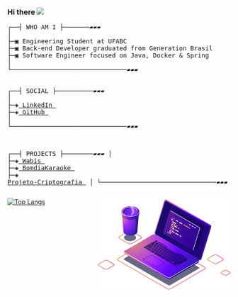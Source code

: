 ### Hi there <a target="_blank" rel="noopener noreferrer" href="https://camo.githubusercontent.com/e8e7b06ecf583bc040eb60e44eb5b8e0ecc5421320a92929ce21522dbc34c891/68747470733a2f2f6d656469612e67697068792e636f6d2f6d656469612f6876524a434c467a6361737252346961377a2f67697068792e676966"><img src="https://camo.githubusercontent.com/e8e7b06ecf583bc040eb60e44eb5b8e0ecc5421320a92929ce21522dbc34c891/68747470733a2f2f6d656469612e67697068792e636f6d2f6d656469612f6876524a434c467a6361737252346961377a2f67697068792e676966" width="25px" data-canonical-src="https://media.giphy.com/media/hvRJCLFzcasrR4ia7z/giphy.gif" style="max-width:100%;"></a>

<div class="Body class px-5 pb-5"> 
  <pre>
┌──┤ WHO AM I ├───────▰▰▰
│
├─▣ Engineering Student at UFABC
├─▣ Back-end Developer graduated from Generation Brasil
├─▣ Software Engineer focused on Java, Docker & Spring
│
└───────────────────────────────▰▰▰

<div>
┌──┤ SOCIAL ├──────────▰▰▰
│
├─◈<a href="https://www.linkedin.com/in/gisele-da-silva-carvalho/"> LinkedIn </a>
├─◈<a href="https://github.com/giselescarvalho"> GitHub </a>
│
└───────────────────────────────▰▰▰
</div>

┌──┤ PROJECTS ├────────▰▰▰
│
├─◈<a href="https://github.com/ProjetoIntegradorGrupo1"> Wabis </a>
├─◈<a href="https://github.com/BomdiaKaraoke"> BomdiaKaraoke </a>
├─◈<a href="https://github.com/giselescarvalho/Projeto-Criptografia"> Projeto-Criptografia </a>
│
└───────────────────────────────▰▰▰
  </pre>
</div>

<img align="right" src="https://github.com/Rubenscode/Rubenscode/blob/main/img/computer.png" width="300"/>

[![Top Langs](https://github-readme-stats.vercel.app/api/top-langs/?username=giselescarvalho&layout=compact)](https://github.com/giselescarvalho/github-readme-stats)

